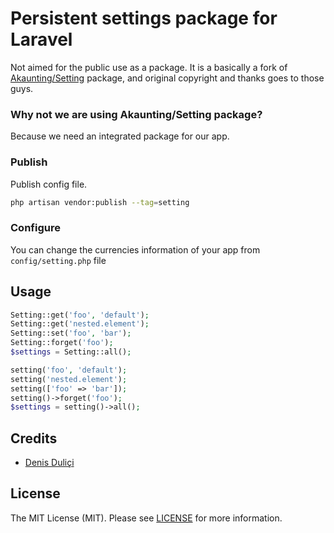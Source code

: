 # Persistent settings package for Laravel

Not aimed for the public use as a package. It is a basically a fork of 
[Akaunting/Setting](https://github.com/akaunting/setting) package, and original copyright and thanks goes to those guys.

### Why not we are using Akaunting/Setting package?

Because we need an integrated package for our app.

### Publish

Publish config file.

```bash
php artisan vendor:publish --tag=setting
```

### Configure

You can change the currencies information of your app from `config/setting.php` file

## Usage

```php
Setting::get('foo', 'default');
Setting::get('nested.element');
Setting::set('foo', 'bar');
Setting::forget('foo');
$settings = Setting::all();

setting('foo', 'default');
setting('nested.element');
setting(['foo' => 'bar']);
setting()->forget('foo');
$settings = setting()->all();
```

## Credits

- [Denis Duliçi](https://github.com/denisdulici)

## License

The MIT License (MIT). Please see [LICENSE](LICENSE.md) for more information.
